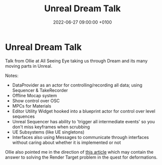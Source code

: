 ﻿---
layout: post 
title:  "Unreal Dream Talk"
date:   2022-06-27 09:00:00 +0100 
categories: [unreal, dream]
---

# Unreal Dream Talk

Talk from Ollie at All Seeing Eye taking us through Dream and its many moving parts in Unreal.

Notes:

- DataProvider as an actor for controlling/recording all data; using Sequencer & TakeRecorder
- Offline Mocap system
- Show control over OSC
- MPCs for Materials
- Editor Utility Widget hooked into a blueprint actor for control over level sequences
- Unreal Sequencer has ability to 'trigger all intermediate events' so you don't miss keyframes when scrubbing
- UE Subsystems (like UE singletons)
- Interfaces also using Messages to communicate through interfaces without caring about whether it is implemented or not

Ollie also pointed me in the direction of [this article](https://cesium.com/learn/unreal/unreal-procedural-foliage/) which may contain the answer to solving the Render Target problem in the quest for deformations.